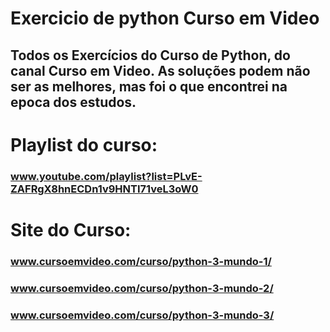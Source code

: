 # Exercicio de python Curso em Video
## Todos os Exercícios do Curso de Python, do canal Curso em Video. As soluções podem não ser as melhores, mas foi o que encontrei na epoca dos estudos.

# Playlist do curso:
### www.youtube.com/playlist?list=PLvE-ZAFRgX8hnECDn1v9HNTI71veL3oW0

# Site do Curso:
### www.cursoemvideo.com/curso/python-3-mundo-1/
### www.cursoemvideo.com/curso/python-3-mundo-2/
### www.cursoemvideo.com/curso/python-3-mundo-3/
